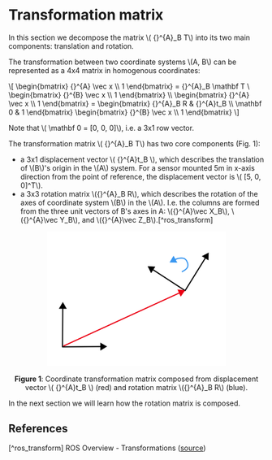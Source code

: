 # Transformation matrix

In this section we decompose the matrix \\( {}^{A}_B T\\) into its two main components: translation and rotation.

The transformation between two coordinate systems \\(A, B\\) can be represented as a 4x4 matrix in homogenous coordinates:

\\[
\begin{bmatrix}
{}^{A} \vec x \\\\
1
\end{bmatrix}  = {}^{A}_B \mathbf T \\ \begin{bmatrix}
{}^{B} \vec x \\\\
1
\end{bmatrix} \\\\
\begin{bmatrix}
{}^{A} \vec x \\\\
1
\end{bmatrix} = \begin{bmatrix}
{}^{A}_B R & {}^{A}t_B \\\\
\mathbf 0 & 1
\end{bmatrix} \begin{bmatrix}
{}^{B} \vec x \\\\
1
\end{bmatrix}
\\]

Note that \\( \mathbf 0 = [0, 0, 0]\\), i.e. a 3x1 row vector.

The transformation matrix \\( {}^{A}_B T\\) has two core components (Fig. 1):

- a 3x1 displacement vector \\( {}^{A}t_B \\), which describes the translation of \\(B\\)'s origin in the \\(A\\) system. 
  For a sensor mounted  5m in x-axis direction from the point of reference, the displacement vector is \\( [5, 0, 0]^T\\).
- a 3x3 rotation matrix \\({}^{A}_B R\\), which describes the rotation of the axes of coordinate system \\(B\\) in the \\(A\\).
  I.e. the columns are formed from the three unit vectors of B's axes in A: \\({}^{A}\vec X_B\\), \\({}^{A}\vec Y_B\\), and \\({}^{A}\vec Z_B\\).[^ros_transform]


<p align="center">
  <img src="transform-translation-and-rotation.svg" width="70%"/>
</p>

<figcaption><center>

**Figure 1**: Coordinate transformation matrix composed from displacement vector \\( {}^{A}t_B \\) (red) and rotation matrix \\({}^{A}_B R\\) (blue).

</center></figcaption>

In the next section we will learn how the rotation matrix is composed.

## References

[^ros_transform] ROS Overview - Transformations ([source](http://wiki.ros.org/tf/Overview/Transformations))